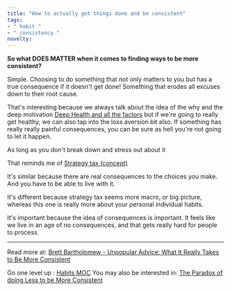 ```yaml
---
title: "How to actually get things done and be consistent"
tags:
- " habit "
- " consistency "
novelty:
---
```


**So what DOES MATTER when it comes to finding ways to be more consistent?**

Simple. Choosing to do something that not only matters to you but has a true consequence if it doesn't get done! Something that erodes all excuses down to their root cause.

That's interesting because we always talk about the idea of the why and the deep motivation [Deep Health and all the factors](Notes/Deep%20Health%20and%20all%20the%20factors.md) but if we're going to really get healthy, we can also tap into the loss aversion bit also. If something has really really painful consequences, you can be sure as hell you're not going to let it happen.

As long as you don't break down and stress out about it

That reminds me of [Strategy tax (concept)](Notes/Strategy%20tax%20(concept).md) 

It's similar because there are real consequences to the choices you make. And you have to be able to live with it.

It's different because strategy tax seems more macro, or big picture, whereas this one is really more about your personal individual habits.

It's important because the idea of consequences is important. It feels like we live in an age of no consequences, and that gets really hard for people to process.

----

Read more at: [Brett Bartholomew - Unpopular Advice: What It Really Takes to Be More Consistent](https://read.readwise.io/read/01gpzrm57rkx5qgb1k90bbjt6s)

Go one level up : [Habits MOC](Maps/Habits%20MOC.md)
You may also be interested in: [The Paradox of doing Less to be More Consistent](Notes/The%20Paradox%20of%20doing%20Less%20to%20be%20More%20Consistent.md)

